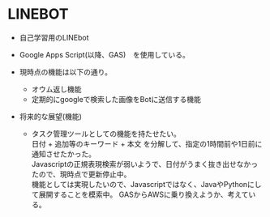 # LINEBOT

- 自己学習用のLINEbot
- Google Apps Script(以降、GAS)　を使用している。
- 現時点の機能は以下の通り。
    - オウム返し機能
    - 定期的にgoogleで検索した画像をBotに送信する機能

- 将来的な展望(機能)
    - タスク管理ツールとしての機能を持たせたい。  
    日付 + 追加等のキーワード + 本文 を分解して、指定の1時間前や1日前に通知させたかった。  
    Javascriptの正規表現検索が弱いようで、日付がうまく抜き出せなかったので、現時点で更新停止中。  
    機能としては実現したいので、Javascriptではなく、JavaやPythonにして展開することを模索中。
    GASからAWSに乗り換えようか、考えている。


